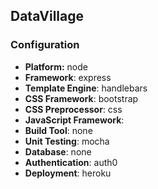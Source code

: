 ## DataVillage 
### Configuration
- **Platform:** node
- **Framework**: express
- **Template Engine**: handlebars
- **CSS Framework**: bootstrap
- **CSS Preprocessor**: css
- **JavaScript Framework**: 
- **Build Tool**: none
- **Unit Testing**: mocha
- **Database**: none
- **Authentication**: auth0
- **Deployment**: heroku
